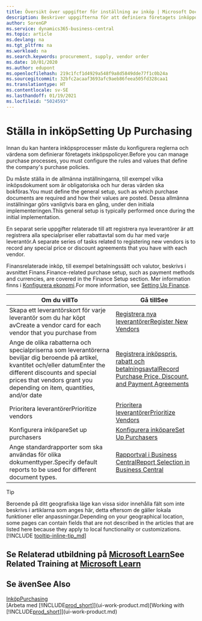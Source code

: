 ```yaml
---
title: Översikt över uppgifter för inställning av inköp | Microsoft Docs
description: Beskriver uppgifterna för att definiera företagets inköppolicyer och registrerar inköpsprocesserna.
author: SorenGP
ms.service: dynamics365-business-central
ms.topic: article
ms.devlang: na
ms.tgt_pltfrm: na
ms.workload: na
ms.search.keywords: procurement, supply, vendor order
ms.date: 10/01/2020
ms.author: edupont
ms.openlocfilehash: 219c1fcf1d4929a548f9a8d5849dde77f1c0b24a
ms.sourcegitcommit: 32bfc2acaaf3693afc9aeb86feea505fd328caa1
ms.translationtype: HT
ms.contentlocale: sv-SE
ms.lasthandoff: 01/19/2021
ms.locfileid: "5024593"
---
```

# <a name="setting-up-purchasing"></a><span data-ttu-id="bcdfb-103">Ställa in inköp</span><span class="sxs-lookup"><span data-stu-id="bcdfb-103">Setting Up Purchasing</span></span>
<span data-ttu-id="bcdfb-104">Innan du kan hantera inköpsprocesser måste du konfigurera reglerna och värdena som definierar företagets inköpspolicyer.</span><span class="sxs-lookup"><span data-stu-id="bcdfb-104">Before you can manage purchase processes, you must configure the rules and values that define the company's purchase policies.</span></span>

<span data-ttu-id="bcdfb-105">Du måste ställa in de allmänna inställningarna, till exempel vilka inköpsdokument som är obligatoriska och hur deras värden ska bokföras.</span><span class="sxs-lookup"><span data-stu-id="bcdfb-105">You must define the general setup, such as which purchase documents are required and how their values are posted.</span></span> <span data-ttu-id="bcdfb-106">Dessa allmänna inställningar görs vanligtvis bara en gång, under den initiala implementeringen.</span><span class="sxs-lookup"><span data-stu-id="bcdfb-106">This general setup is typically performed once during the initial implementation.</span></span>

<span data-ttu-id="bcdfb-107">En separat serie uppgifter relaterade till att registrera nya leverantörer är att registrera alla specialpriser eller rabattavtal som du har med varje leverantör.</span><span class="sxs-lookup"><span data-stu-id="bcdfb-107">A separate series of tasks related to registering new vendors is to record any special price or discount agreements that you have with each vendor.</span></span>

<span data-ttu-id="bcdfb-108">Finansrelaterade inköp, till exempel betalningssätt och valutor, beskrivs i avsnittet Finans.</span><span class="sxs-lookup"><span data-stu-id="bcdfb-108">Finance-related purchase setup, such as payment methods and currencies, are covered in the Finance Setup section.</span></span> <span data-ttu-id="bcdfb-109">Mer information finns i [Konfigurera ekonomi](finance-setup-finance.md).</span><span class="sxs-lookup"><span data-stu-id="bcdfb-109">For more information, see [Setting Up Finance](finance-setup-finance.md).</span></span>

| <span data-ttu-id="bcdfb-110">Om du vill</span><span class="sxs-lookup"><span data-stu-id="bcdfb-110">To</span></span> | <span data-ttu-id="bcdfb-111">Gå till</span><span class="sxs-lookup"><span data-stu-id="bcdfb-111">See</span></span> |
| --- | --- |
| <span data-ttu-id="bcdfb-112">Skapa ett leverantörskort för varje leverantör som du har köpt av</span><span class="sxs-lookup"><span data-stu-id="bcdfb-112">Create a vendor card for each vendor that you purchase from</span></span>|[<span data-ttu-id="bcdfb-113">Registrera nya leverantörer</span><span class="sxs-lookup"><span data-stu-id="bcdfb-113">Register New Vendors</span></span>](purchasing-how-register-new-vendors.md) |
| <span data-ttu-id="bcdfb-114">Ange de olika rabatterna och specialpriserna som leverantörerna beviljar dig beroende på artikel, kvantitet och/eller datum</span><span class="sxs-lookup"><span data-stu-id="bcdfb-114">Enter the different discounts and special prices that vendors grant you depending on item, quantities, and/or date</span></span> |[<span data-ttu-id="bcdfb-115">Registrera inköpspris, rabatt och betalningsavtal</span><span class="sxs-lookup"><span data-stu-id="bcdfb-115">Record Purchase Price, Discount, and Payment Agreements</span></span>](purchasing-how-record-purchase-price-discount-payment-agreements.md) |
| <span data-ttu-id="bcdfb-116">Prioritera leverantörer</span><span class="sxs-lookup"><span data-stu-id="bcdfb-116">Prioritize vendors</span></span> |[<span data-ttu-id="bcdfb-117">Prioritera leverantörer</span><span class="sxs-lookup"><span data-stu-id="bcdfb-117">Prioritize Vendors</span></span>](purchasing-how-prioritize-vendors.md) |
| <span data-ttu-id="bcdfb-118">Konfigurera inköpare</span><span class="sxs-lookup"><span data-stu-id="bcdfb-118">Set up purchasers</span></span> |[<span data-ttu-id="bcdfb-119">Konfigurera inköpare</span><span class="sxs-lookup"><span data-stu-id="bcdfb-119">Set Up Purchasers</span></span>](purchasing-how-setup-purchasers.md) |
|<span data-ttu-id="bcdfb-120">Ange standardrapporter som ska användas för olika dokumenttyper.</span><span class="sxs-lookup"><span data-stu-id="bcdfb-120">Specify default reports to be used for different document types.</span></span>|[<span data-ttu-id="bcdfb-121">Rapportval i Business Central</span><span class="sxs-lookup"><span data-stu-id="bcdfb-121">Report Selection in Business Central</span></span>](across-report-selections.md)|

> [!TIP]
> <span data-ttu-id="bcdfb-122">Beroende på ditt geografiska läge kan vissa sidor innehålla fält som inte beskrivs i artiklarna som anges här, detta eftersom de gäller lokala funktioner eller anpassningar.</span><span class="sxs-lookup"><span data-stu-id="bcdfb-122">Depending on your geographical location, some pages can contain fields that are not described in the articles that are listed here because they apply to local functionality or customizations.</span></span> [!INCLUDE [tooltip-inline-tip_md](includes/tooltip-inline-tip_md.md)]

## <a name="see-related-training-at-microsoft-learn"></a><span data-ttu-id="bcdfb-123">Se Relaterad utbildning på [Microsoft Learn](/learn/paths/trade-get-started-dynamics-365-business-central/)</span><span class="sxs-lookup"><span data-stu-id="bcdfb-123">See Related Training at [Microsoft Learn](/learn/paths/trade-get-started-dynamics-365-business-central/)</span></span>

## <a name="see-also"></a><span data-ttu-id="bcdfb-124">Se även</span><span class="sxs-lookup"><span data-stu-id="bcdfb-124">See Also</span></span>

[<span data-ttu-id="bcdfb-125">Inköp</span><span class="sxs-lookup"><span data-stu-id="bcdfb-125">Purchasing</span></span>](purchasing-manage-purchasing.md)  
<span data-ttu-id="bcdfb-126">[Arbeta med [!INCLUDE[prod_short](includes/prod_short.md)]](ui-work-product.md)</span><span class="sxs-lookup"><span data-stu-id="bcdfb-126">[Working with [!INCLUDE[prod_short](includes/prod_short.md)]](ui-work-product.md)</span></span>
